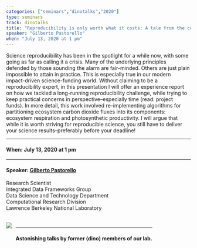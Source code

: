 ```yaml
---
categories: ["seminars","dinotalks","2020"]
type: seminars
track: dinotalks
title: "Reproducibility is only worth what it costs: A tale from the coding trenches"
speaker: "Gilberto Pastorello"
when: "July 13, 2020 at 1 pm"
---
```


Science reproducibility has been in the spotlight for a while now, with some going as far as calling it a crisis. Many of the underlying principles defended by those sounding the alarm are fair-minded. Others are just plain impossible to attain in practice. This is especially true in our modern impact-driven science-funding world. Without claiming to be a reproducibility expert, in this presentation I will offer an experience report on how we tackled a long-running reproducibility challenge, while trying to keep practical concerns in perspective–especially time (read: project funds). In more detail, this work involved re-implementing algorithms for partitioning ecosystem carbon dioxide fluxes into its components: ecosystem respiration and photosynthetic productivity. I will argue that while it is worth striving for reproducible science, you still have to deliver your science results–preferably before your deadline!

<hr>

#### When: July 13, 2020 at 1 pm

<hr>

#### Speaker: [Gilberto Pastorello](http://www.gilbertozp.org/)

Research Scientist<br>
Integrated Data Frameworks Group<br>
Data Science and Technology Department<br>
Computational Research Division<br>
Lawrence Berkeley National Laboratory<br>

<br>

<img align="left" style="margin-right:10px" src="../../../../images/tracks/dinotalks.png">
<div style="height:96px;display:inline-block;"><hr><h4 style="vertical-align:middle;">Astonishing talks by former (dino) members of our lab.</h4></div>
